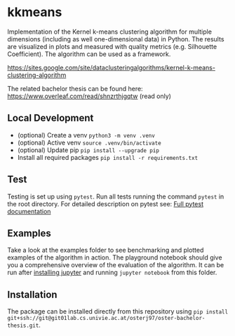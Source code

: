 # kkmeans

Implementation of the Kernel k-means clustering algorithm for multiple dimensions (including as well one-dimensional data) in Python. The results are visualized in plots and measured with quality metrics (e.g. Silhouette Coefficient). The algorithm can be used as a framework.

https://sites.google.com/site/dataclusteringalgorithms/kernel-k-means-clustering-algorithm

The related bachelor thesis can be found here: https://www.overleaf.com/read/shnzrthjgqtw (read only)

## Local Development

- (optional) Create a venv `python3 -m venv .venv`
- (optional) Active venv `source .venv/bin/activate`
- (optional) Update pip `pip install --upgrade pip`
- Install all required packages `pip install -r requirements.txt`

## Test

Testing is set up using `pytest`. Run all tests running the command `pytest` in the root directory. For detailed description on pytest see: [Full pytest documentation](https://pytest.org/en/7.3.x/contents.html)

## Examples

Take a look at the examples folder to see benchmarking and plotted examples of the algorithm in action. The playground notebook should give you a comprehensive overview of the evaluation of the algorithm. It can be run after [installing jupyter](https://jupyter-org.translate.goog/install?_x_tr_sl=en&_x_tr_tl=de&_x_tr_hl=de&_x_tr_pto=sc) and running `jupyter notebook` from this folder.

## Installation

The package can be installed directly from this repository using `pip install git+ssh://git@git01lab.cs.univie.ac.at/osterj97/oster-bachelor-thesis.git`.
